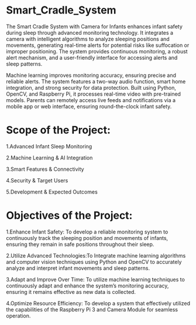 # Smart_Cradle_System
The Smart Cradle System with Camera for Infants enhances infant safety during sleep through advanced monitoring technology. It integrates a camera with intelligent algorithms to analyze sleeping positions and movements, generating real-time alerts for potential risks like suffocation or improper positioning. The system provides continuous monitoring, a robust alert mechanism, and a user-friendly interface for accessing alerts and sleep patterns.

Machine learning improves monitoring accuracy, ensuring precise and reliable alerts. The system features a two-way audio function, smart home integration, and strong security for data protection. Built using Python, OpenCV, and Raspberry Pi, it processes real-time video with pre-trained models. Parents can remotely access live feeds and notifications via a mobile app or web interface, ensuring round-the-clock infant safety.

# Scope of the Project:
1.Advanced Infant Sleep Monitoring

2.Machine Learning & AI Integration

3.Smart Features & Connectivity

4.Security & Target Users

5.Development & Expected Outcomes

# Objectives of the Project:
1.Enhance Infant Safety: To develop a reliable monitoring system to continuously track the sleeping position and movements of infants, ensuring they remain in safe positions throughout their sleep.

2.Utilize Advanced Technologies:To Integrate machine learning algorithms and computer vision techniques using Python and OpenCV to accurately analyze and interpret infant movements and sleep patterns.

3.Adapt and Improve Over Time: To utilize machine learning techniques to continuously adapt and enhance the system’s monitoring accuracy, ensuring it remains effective as new data is collected.

4.Optimize Resource Efficiency: To develop a system that effectively utilized the capabilities of the Raspberry Pi 3 and Camera Module for seamless operation.

